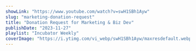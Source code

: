 ```yaml
---
showLink: "https://www.youtube.com/watch?v=swH1SBh1Ayw"
slug: "marketing-donation-request"
title: "Donation Request for Marketing & Biz Dev"
publishDate: "2023-11-27"
playlist: "Incubator Weekly"
coverImage: "https://i.ytimg.com/vi_webp/swH1SBh1Ayw/maxresdefault.webp"
---
```

